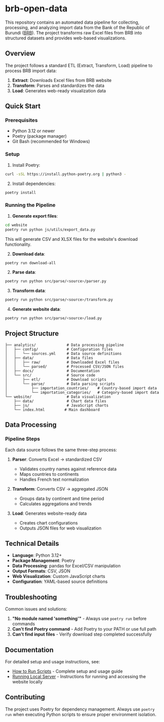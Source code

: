 # brb-open-data

This repository contains an automated data pipeline for collecting, processing, and analyzing import data from the Bank of the Republic of Burundi ([BRB](https://www.brb.bi/)). The project transforms raw Excel files from BRB into structured datasets and provides web-based visualizations.

## Overview

The project follows a standard ETL (Extract, Transform, Load) pipeline to process BRB import data:

1. **Extract**: Downloads Excel files from BRB website
2. **Transform**: Parses and standardizes the data
3. **Load**: Generates web-ready visualization data

## Quick Start

### Prerequisites

- Python 3.12 or newer
- Poetry (package manager)
- Git Bash (recommended for Windows)

### Setup

1. Install Poetry:
```bash
curl -sSL https://install.python-poetry.org | python3 -
```

2. Install dependencies:
```bash
poetry install
```

### Running the Pipeline

1. **Generate export files**:
```bash
cd website
poetry run python js/utils/export_data.py
```
This will generate CSV and XLSX files for the website's download functionality.

2. **Download data**:
```bash
poetry run download-all
```

2. **Parse data**:
```bash
poetry run python src/parse/<source>/parser.py
```

3. **Transform data**:
```bash
poetry run python src/parse/<source>/transform.py
```

4. **Generate website data**:
```bash
poetry run python src/parse/<source>/load.py
```

## Project Structure

```
├── analytics/              # Data processing pipeline
│   ├── config/             # Configuration files
│   │   └── sources.yml     # Data source definitions
│   ├── data/               # Data files
│   │   ├── raw/            # Downloaded Excel files
│   │   └── parsed/         # Processed CSV/JSON files
│   ├── docs/               # Documentation
│   └── src/                # Source code
│       ├── etl/            # Download scripts
│       └── parse/          # Data parsing scripts
│           ├── importation_countries/    # Country-based import data
│           └── importation_categories/   # Category-based import data
└── website/                # Data visualization
    ├── data/               # Chart data files
    ├── js/                 # JavaScript charts
    └── index.html         # Main dashboard
```

## Data Processing

### Pipeline Steps

Each data source follows the same three-step process:

1. **Parser**: Converts Excel → standardized CSV
   - Validates country names against reference data
   - Maps countries to continents
   - Handles French text normalization

2. **Transform**: Converts CSV → aggregated JSON
   - Groups data by continent and time period
   - Calculates aggregations and trends

3. **Load**: Generates website-ready data
   - Creates chart configurations
   - Outputs JSON files for web visualization

## Technical Details

- **Language**: Python 3.12+
- **Package Management**: Poetry
- **Data Processing**: pandas for Excel/CSV manipulation
- **Output Formats**: CSV, JSON
- **Web Visualization**: Custom JavaScript charts
- **Configuration**: YAML-based source definitions

## Troubleshooting

Common issues and solutions:

1. **"No module named 'something'"** - Always use `poetry run` before commands
2. **Can't find Poetry command** - Add Poetry to your PATH or use full path
3. **Can't find input files** - Verify download step completed successfully

## Documentation

For detailed setup and usage instructions, see:
- [How to Run Scripts](analytics/docs/how_to_run_scripts.md) - Complete setup and usage guide
- [Running Local Server](analytics/docs/running_local_server.md) - Instructions for running and accessing the website locally

## Contributing

The project uses Poetry for dependency management. Always use `poetry run` when executing Python scripts to ensure proper environment isolation.